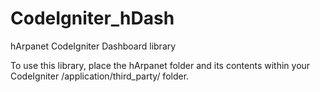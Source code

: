 CodeIgniter_hDash
=================

hArpanet CodeIgniter Dashboard library

To use this library, place the hArpanet folder and its contents within your CodeIgniter /application/third_party/ folder.
